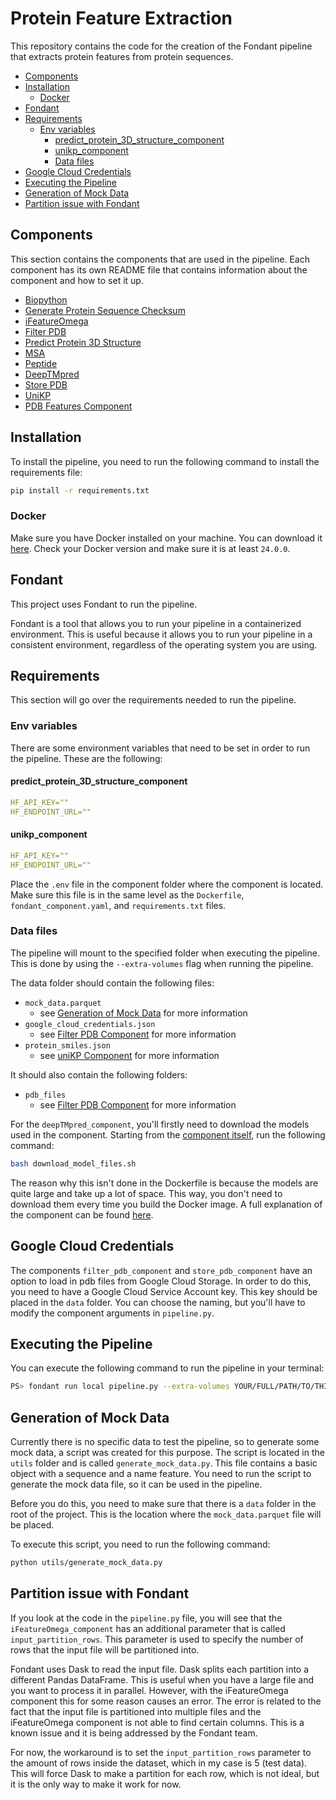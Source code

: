 # Protein Feature Extraction

This repository contains the code for the creation of the Fondant pipeline that extracts protein features from protein sequences.

- [Components](#components)
- [Installation](#installation)
  - [Docker](#docker)
- [Fondant](#fondant)
- [Requirements](#requirements)
  - [Env variables](#env-variables)
    - [predict_protein_3D_structure_component](#predict_protein_3d_structure_component)
    - [unikp_component](#unikp_component)
    - [Data files](#data-files)
- [Google Cloud Credentials](#google-cloud-credentials)
- [Executing the Pipeline](#executing-the-pipeline)
- [Generation of Mock Data](#generation-of-mock-data)
- [Partition issue with Fondant](#partition-issue-with-fondant)

## Components

This section contains the components that are used in the pipeline. Each component has its own README file that contains information about the component and how to set it up.

- [Biopython](./components/biopython_component/README.md)
- [Generate Protein Sequence Checksum](./components/generate_protein_sequence_checksum_component/README.md)
- [iFeatureOmega](./components/iFeatureOmega_component/README.md)
- [Filter PDB](./components/filter_pdb_component/README.md)
- [Predict Protein 3D Structure](./components/predict_protein_3D_structure_component/README.md)
- [MSA](./components/msa_component/README.md)
- [Peptide](./components/peptide_features_component/README.md)
- [DeepTMpred](./components/deepTMpred_component/README.md)
- [Store PDB](./components/store_pdb_component/README.md)
- [UniKP](./components/unikp_component/README.md)
- [PDB Features Component](./components/pdb_features_component/README.md)

## Installation

To install the pipeline, you need to run the following command to install the requirements file:

```bash
pip install -r requirements.txt
```

### Docker

Make sure you have Docker installed on your machine. You can download it [here](https://www.docker.com/products/docker-desktop). Check your Docker version and make sure it is at least `24.0.0`.

## Fondant

This project uses Fondant to run the pipeline.

Fondant is a tool that allows you to run your pipeline in a containerized environment. This is useful because it allows you to run your pipeline in a consistent environment, regardless of the operating system you are using.

## Requirements

This section will go over the requirements needed to run the pipeline.

### Env variables

There are some environment variables that need to be set in order to run the pipeline. These are the following:

#### predict_protein_3D_structure_component

```yaml
HF_API_KEY=""
HF_ENDPOINT_URL=""
```

#### unikp_component

```yaml
HF_API_KEY=""
HF_ENDPOINT_URL=""
```

Place the `.env` file in the component folder where the component is located. Make sure this file is in the same level as the `Dockerfile`, `fondant_component.yaml`, and `requirements.txt` files.

### Data files

The pipeline will mount to the specified folder when executing the pipeline. This is done by using the `--extra-volumes` flag when running the pipeline.

The data folder should contain the following files:

- `mock_data.parquet`
  - see [Generation of Mock Data](#generation-of-mock-data) for more information
- `google_cloud_credentials.json`
  - see [Filter PDB Component](./components/filter_pdb_component/README.md) for more information
- `protein_smiles.json`
  - see [uniKP Component](./components/unikp_component/README.md) for more information

It should also contain the following folders:

- `pdb_files`
  - see [Filter PDB Component](./components/filter_pdb_component/README.md) for more information

For the `deepTMpred_component`, you'll firstly need to download the models used in the component. Starting from the [component itself](./components/deepTMpred_component/), run the following command:

```bash
bash download_model_files.sh
```

The reason why this isn't done in the Dockerfile is because the models are quite large and take up a lot of space. This way, you don't need to download them every time you build the Docker image. A full explanation of the component can be found [here](./components/deepTMpred_component/README.md).

## Google Cloud Credentials

The components `filter_pdb_component` and `store_pdb_component` have an option to load in pdb files from Google Cloud Storage. In order to do this, you need to have a Google Cloud Service Account key. This key should be placed in the `data` folder. You can choose the naming, but you'll have to modify the component arguments in `pipeline.py`.

## Executing the Pipeline

You can execute the following command to run the pipeline in your terminal:

```bash
PS> fondant run local pipeline.py --extra-volumes YOUR/FULL/PATH/TO/THIS/PROJECT/data:/data
```

## Generation of Mock Data

Currently there is no specific data to test the pipeline, so to generate some mock data, a script was created for this purpose. The script is located in the `utils` folder and is called `generate_mock_data.py`. This file contains a basic object with a sequence and a name feature. You need to run the script to generate the mock data file, so it can be used in the pipeline.

Before you do this, you need to make sure that there is a ``data`` folder in the root of the project. This is the location where the ``mock_data.parquet`` file will be placed.

To execute this script, you need to run the following command:

```bash
python utils/generate_mock_data.py
```

## Partition issue with Fondant

If you look at the code in the `pipeline.py` file, you will see that the `iFeatureOmega_component` has an additional parameter that is called ``input_partition_rows``. This parameter is used to specify the number of rows that the input file will be partitioned into.

Fondant uses Dask to read the input file. Dask splits each partition into a different Pandas DataFrame. This is useful when you have a large file and you want to process it in parallel. However, with the iFeatureOmega component this for some reason causes an error. The error is related to the fact that the input file is partitioned into multiple files and the iFeatureOmega component is not able to find certain columns. This is a known issue and it is being addressed by the Fondant team.

For now, the workaround is to set the ``input_partition_rows`` parameter to the amount of rows inside the dataset, which in my case is 5 (test data). This will force Dask to make a partition for each row, which is not ideal, but it is the only way to make it work for now.
